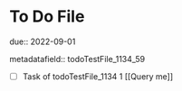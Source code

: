 # To Do File

due:: 2022-09-01

metadatafield:: todoTestFile_1134_59

- [ ] Task of todoTestFile_1134 1 [[Query me]]
